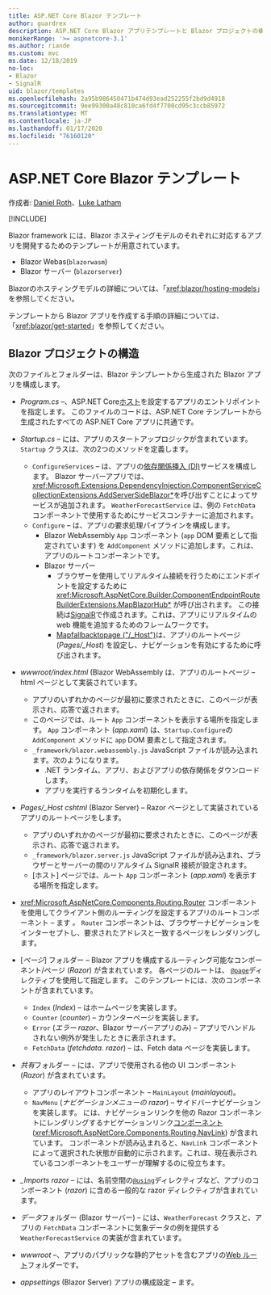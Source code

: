 ```yaml
---
title: ASP.NET Core Blazor テンプレート
author: guardrex
description: ASP.NET Core Blazor アプリテンプレートと Blazor プロジェクトの構造について説明します。
monikerRange: '>= aspnetcore-3.1'
ms.author: riande
ms.custom: mvc
ms.date: 12/18/2019
no-loc:
- Blazor
- SignalR
uid: blazor/templates
ms.openlocfilehash: 2a95b986450471b474d93ead252255f2bd9d4918
ms.sourcegitcommit: 9ee99300a48c810ca6fd4f7700cd95c3ccb85972
ms.translationtype: MT
ms.contentlocale: ja-JP
ms.lasthandoff: 01/17/2020
ms.locfileid: "76160120"
---
```

# <a name="aspnet-core-opno-locblazor-templates"></a>ASP.NET Core Blazor テンプレート

作成者: [Daniel Roth](https://github.com/danroth27)、[Luke Latham](https://github.com/guardrex)

[!INCLUDE[](~/includes/blazorwasm-preview-notice.md)]

Blazor framework には、Blazor ホスティングモデルのそれぞれに対応するアプリを開発するためのテンプレートが用意されています。

* Blazor Webas(`blazorwasm`)
* Blazor サーバー (`blazorserver`)

Blazorのホスティングモデルの詳細については、「<xref:blazor/hosting-models>」を参照してください。

テンプレートから Blazor アプリを作成する手順の詳細については、「<xref:blazor/get-started>」を参照してください。

## <a name="opno-locblazor-project-structure"></a>Blazor プロジェクトの構造

次のファイルとフォルダーは、Blazor テンプレートから生成された Blazor アプリを構成します。

* *Program.cs* &ndash;、ASP.NET Core[ホスト](xref:fundamentals/host/generic-host)を設定するアプリのエントリポイントを指定します。 このファイルのコードは、ASP.NET Core テンプレートから生成されたすべての ASP.NET Core アプリに共通です。

* *Startup.cs* &ndash; には、アプリのスタートアップロジックが含まれています。 `Startup` クラスは、次の2つのメソッドを定義します。

  * `ConfigureServices` &ndash; は、アプリの[依存関係挿入 (DI)](xref:fundamentals/dependency-injection)サービスを構成します。 Blazor サーバーアプリでは、<xref:Microsoft.Extensions.DependencyInjection.ComponentServiceCollectionExtensions.AddServerSideBlazor*>を呼び出すことによってサービスが追加されます。 `WeatherForecastService` は、例の `FetchData` コンポーネントで使用するためにサービスコンテナーに追加されます。
  * `Configure` &ndash; は、アプリの要求処理パイプラインを構成します。
    * Blazor WebAssembly `App` コンポーネント (`app` DOM 要素として指定されています) を `AddComponent` メソッドに追加します。これは、アプリのルートコンポーネントです。
    * Blazor サーバー
      * ブラウザーを使用してリアルタイム接続を行うためにエンドポイントを設定するために <xref:Microsoft.AspNetCore.Builder.ComponentEndpointRouteBuilderExtensions.MapBlazorHub*> が呼び出されます。 この接続は[SignalR](xref:signalr/introduction)で作成されます。これは、アプリにリアルタイムの web 機能を追加するためのフレームワークです。
      * [Mapfallbacktopage ("/_Host")](xref:Microsoft.AspNetCore.Builder.RazorPagesEndpointRouteBuilderExtensions.MapFallbackToPage*)は、アプリのルートページ (*Pages/_Host*) を設定し、ナビゲーションを有効にするために呼び出されます。

* *wwwroot/index.html* (Blazor WebAssembly は、アプリのルートページ &ndash; html ページとして実装されています。
  * アプリのいずれかのページが最初に要求されたときに、このページが表示され、応答で返されます。
  * このページでは、ルート `App` コンポーネントを表示する場所を指定します。 `App` コンポーネント (*app.xaml*) は、`Startup.Configure`の `AddComponent` メソッドに `app` DOM 要素として指定されます。
  * `_framework/blazor.webassembly.js` JavaScript ファイルが読み込まれます。次のようになります。
    * .NET ランタイム、アプリ、およびアプリの依存関係をダウンロードします。
    * アプリを実行するランタイムを初期化します。

* *Pages/_Host cshtml* (Blazor Server) &ndash; Razor ページとして実装されているアプリのルートページをします。
  * アプリのいずれかのページが最初に要求されたときに、このページが表示され、応答で返されます。
  * `_framework/blazor.server.js` JavaScript ファイルが読み込まれ、ブラウザーとサーバーの間のリアルタイム SignalR 接続が設定されます。
  * [ホスト] ページでは、ルート `App` コンポーネント (*app.xaml*) を表示する場所を指定します。

* <xref:Microsoft.AspNetCore.Components.Routing.Router> コンポーネントを使用してクライアント側のルーティングを設定するアプリのルートコンポーネント &ndash; ます *。* `Router` コンポーネントは、ブラウザーナビゲーションをインターセプトし、要求されたアドレスと一致するページをレンダリングします。

* [*ページ*] フォルダー &ndash; Blazor アプリを構成するルーティング可能なコンポーネント/ページ (*Razor*) が含まれています。 各ページのルートは、 [`@page`](xref:mvc/views/razor#page)ディレクティブを使用して指定します。 このテンプレートには、次のコンポーネントが含まれています。
  * `Index` (*Index*) &ndash; はホームページを実装します。
  * `Counter` (*counter*) &ndash; カウンターページを実装します。
  * `Error` (*エラー razor*、Blazor サーバーアプリのみ) &ndash; アプリでハンドルされない例外が発生したときに表示されます。
  * `FetchData` (*fetchdata. razor*) &ndash; は、Fetch data ページを実装します。

* *共有*フォルダー &ndash; には、アプリで使用される他の UI コンポーネント (*Razor*) が含まれています。
  * アプリのレイアウトコンポーネント &ndash; `MainLayout` (*mainlayout*)。
  * `NavMenu` (*ナビゲーションメニューの razor*) &ndash; サイドバーナビゲーションを実装します。 には、ナビゲーションリンクを他の Razor コンポーネントにレンダリングするナビゲーションリンク[コンポーネント](xref:blazor/routing#navlink-component)(<xref:Microsoft.AspNetCore.Components.Routing.NavLink>) が含まれています。 コンポーネントが読み込まれると、`NavLink` コンポーネントによって選択された状態が自動的に示されます。これは、現在表示されているコンポーネントをユーザーが理解するのに役立ちます。

* *_Imports razor* &ndash; には、名前空間の[`@using`](xref:mvc/views/razor#using)ディレクティブなど、アプリのコンポーネント (*razor*) に含める一般的な razor ディレクティブが含まれています。

* *データ*フォルダー (Blazor サーバー) &ndash; には、`WeatherForecast` クラスと、アプリの `FetchData` コンポーネントに気象データの例を提供する `WeatherForecastService` の実装が含まれています。

* *wwwroot* &ndash;、アプリのパブリックな静的アセットを含むアプリの[Web ルート](xref:fundamentals/index#web-root)フォルダーです。

* *appsettings* (Blazor Server) アプリの構成設定 &ndash; ます。
